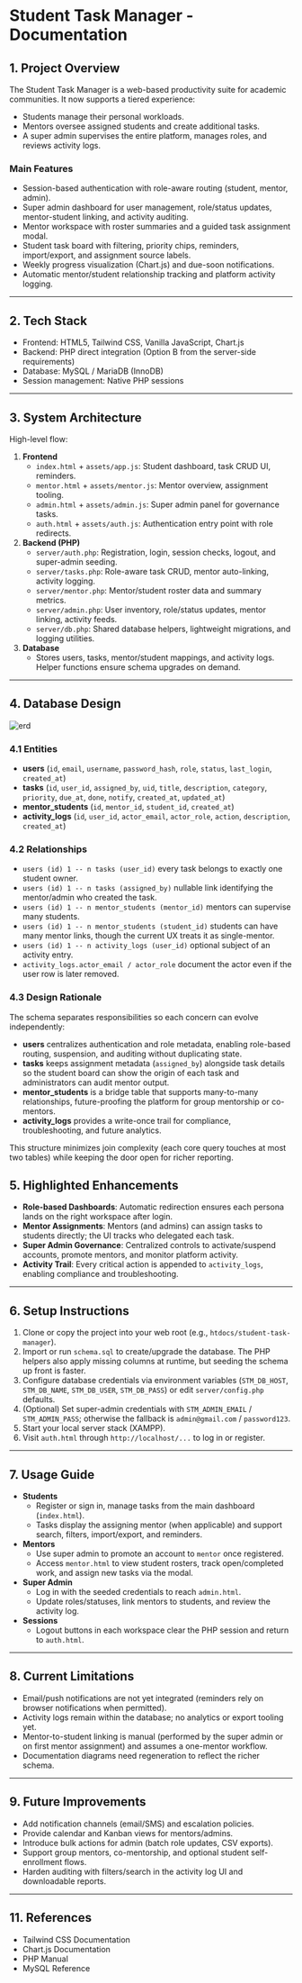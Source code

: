 # Student Task Manager - Documentation

## 1. Project Overview
The Student Task Manager is a web-based productivity suite for academic communities. It now supports a tiered experience:
- Students manage their personal workloads.
- Mentors oversee assigned students and create additional tasks.
- A super admin supervises the entire platform, manages roles, and reviews activity logs.

### Main Features
- Session-based authentication with role-aware routing (student, mentor, admin).
- Super admin dashboard for user management, role/status updates, mentor-student linking, and activity auditing.
- Mentor workspace with roster summaries and a guided task assignment modal.
- Student task board with filtering, priority chips, reminders, import/export, and assignment source labels.
- Weekly progress visualization (Chart.js) and due-soon notifications.
- Automatic mentor/student relationship tracking and platform activity logging.

---

## 2. Tech Stack
- Frontend: HTML5, Tailwind CSS, Vanilla JavaScript, Chart.js
- Backend: PHP direct integration (Option B from the server-side requirements)
- Database: MySQL / MariaDB (InnoDB)
- Session management: Native PHP sessions

---

## 3. System Architecture
High-level flow:
1. **Frontend**
   - `index.html` + `assets/app.js`: Student dashboard, task CRUD UI, reminders.
   - `mentor.html` + `assets/mentor.js`: Mentor overview, assignment tooling.
   - `admin.html` + `assets/admin.js`: Super admin panel for governance tasks.
   - `auth.html` + `assets/auth.js`: Authentication entry point with role redirects.
2. **Backend (PHP)**
   - `server/auth.php`: Registration, login, session checks, logout, and super-admin seeding.
   - `server/tasks.php`: Role-aware task CRUD, mentor auto-linking, activity logging.
   - `server/mentor.php`: Mentor/student roster data and summary metrics.
   - `server/admin.php`: User inventory, role/status updates, mentor linking, activity feeds.
   - `server/db.php`: Shared database helpers, lightweight migrations, and logging utilities.
3. **Database**
   - Stores users, tasks, mentor/student mappings, and activity logs. Helper functions ensure schema upgrades on demand.

---

## 4. Database Design
![erd](images/erd.png)

### 4.1 Entities
- **users** (`id`, `email`, `username`, `password_hash`, `role`, `status`, `last_login`, `created_at`)
- **tasks** (`id`, `user_id`, `assigned_by`, `uid`, `title`, `description`, `category`, `priority`, `due_at`, `done`, `notify`, `created_at`, `updated_at`)
- **mentor_students** (`id`, `mentor_id`, `student_id`, `created_at`)
- **activity_logs** (`id`, `user_id`, `actor_email`, `actor_role`, `action`, `description`, `created_at`)

### 4.2 Relationships
- `users (id) 1 -- n tasks (user_id)`  every task belongs to exactly one student owner.
- `users (id) 1 -- n tasks (assigned_by)`  nullable link identifying the mentor/admin who created the task.
- `users (id) 1 -- n mentor_students (mentor_id)`  mentors can supervise many students.
- `users (id) 1 -- n mentor_students (student_id)`  students can have many mentor links, though the current UX treats it as single-mentor.
- `users (id) 1 -- n activity_logs (user_id)`  optional subject of an activity entry.
- `activity_logs.actor_email / actor_role` document the actor even if the user row is later removed.

### 4.3 Design Rationale
The schema separates responsibilities so each concern can evolve independently:
- **users** centralizes authentication and role metadata, enabling role-based routing, suspension, and auditing without duplicating state.
- **tasks** keeps assignment metadata (`assigned_by`) alongside task details so the student board can show the origin of each task and administrators can audit mentor output.
- **mentor_students** is a bridge table that supports many-to-many relationships, future-proofing the platform for group mentorship or co-mentors.
- **activity_logs** provides a write-once trail for compliance, troubleshooting, and future analytics.

This structure minimizes join complexity (each core query touches at most two tables) while keeping the door open for richer reporting.



## 5. Highlighted Enhancements
- **Role-based Dashboards**: Automatic redirection ensures each persona lands on the right workspace after login.
- **Mentor Assignments**: Mentors (and admins) can assign tasks to students directly; the UI tracks who delegated each task.
- **Super Admin Governance**: Centralized controls to activate/suspend accounts, promote mentors, and monitor platform activity.
- **Activity Trail**: Every critical action is appended to `activity_logs`, enabling compliance and troubleshooting.

---

## 6. Setup Instructions
1. Clone or copy the project into your web root (e.g., `htdocs/student-task-manager`).
2. Import or run `schema.sql` to create/upgrade the database. The PHP helpers also apply missing columns at runtime, but seeding the schema up front is faster.
3. Configure database credentials via environment variables (`STM_DB_HOST`, `STM_DB_NAME`, `STM_DB_USER`, `STM_DB_PASS`) or edit `server/config.php` defaults.
4. (Optional) Set super-admin credentials with `STM_ADMIN_EMAIL` / `STM_ADMIN_PASS`; otherwise the fallback is `admin@gmail.com` / `password123`.
5. Start your local server stack (XAMPP).
6. Visit `auth.html` through `http://localhost/...` to log in or register.

---

## 7. Usage Guide
- **Students**
  - Register or sign in, manage tasks from the main dashboard (`index.html`).
  - Tasks display the assigning mentor (when applicable) and support search, filters, import/export, and reminders.
- **Mentors**
  - Use super admin to promote an account to `mentor` once registered.
  - Access `mentor.html` to view student rosters, track open/completed work, and assign new tasks via the modal.
- **Super Admin**
  - Log in with the seeded credentials to reach `admin.html`.
  - Update roles/statuses, link mentors to students, and review the activity log.
- **Sessions**
  - Logout buttons in each workspace clear the PHP session and return to `auth.html`.

---

## 8. Current Limitations
- Email/push notifications are not yet integrated (reminders rely on browser notifications when permitted).
- Activity logs remain within the database; no analytics or export tooling yet.
- Mentor-to-student linking is manual (performed by the super admin or on first mentor assignment) and assumes a one-mentor workflow.
- Documentation diagrams need regeneration to reflect the richer schema.

---

## 9. Future Improvements
- Add notification channels (email/SMS) and escalation policies.
- Provide calendar and Kanban views for mentors/admins.
- Introduce bulk actions for admin (batch role updates, CSV exports).
- Support group mentors, co-mentorship, and optional student self-enrollment flows.
- Harden auditing with filters/search in the activity log UI and downloadable reports.

---

## 11. References
- Tailwind CSS Documentation
- Chart.js Documentation
- PHP Manual 
- MySQL Reference 
